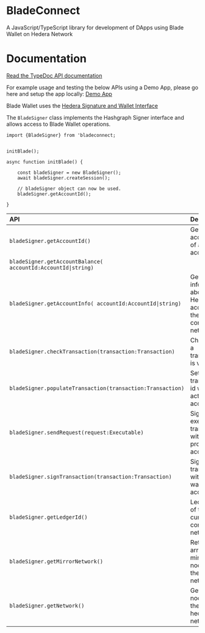 # BladeConnect

A JavaScript/TypeScript library for development of DApps using Blade Wallet on Hedera Network

# Documentation

[Read the TypeDoc API documentation](https://blade-labs.github.io/bladeconnect/)

For example usage and testing the below APIs using a Demo App, please go here and setup the app locally: [Demo App](https://github.com/Blade-Labs/wallet-demo)


Blade Wallet uses the [Hedera Signature and Wallet Interface](https://hips.hedera.com/hip/hip-338)

The `BladeSigner` class implements the Hashgraph Signer interface and allows access to Blade Wallet operations.

```
import {BladeSigner} from 'bladeconnect;


initBlade();

async function initBlade() {

    const bladeSigner = new BladeSigner();
    await bladeSigner.createSession();

    // bladeSigner object can now be used.
    bladeSigner.getAccountId();

}

```

| API                                                           | Description                                                      |
| :------------------------------------------------------------ | :--------------------------------------------------------------- |
| `bladeSigner.getAccountId()`                                  | Get accountId of active account.                                 |
| `bladeSigner.getAccountBalance( accountId:AccountId\|string)` |                                                                  |
| `bladeSigner.getAccountInfo( accountId:AccountId\|string)`    | Get information about a Hedera account on the connected network. |
| `bladeSigner.checkTransaction(transaction:Transaction)`       | Check that a transaction is valid.                               |
| `bladeSigner.populateTransaction(transaction:Transaction)`    | Set transaction id with active account.                          |
| `bladeSigner.sendRequest(request:Executable)`                 | Sign and execute a transaction with provider account.            |
| `bladeSigner.signTransaction(transaction:Transaction)`        | Sign a transaction with active wallet account.                   |
| `bladeSigner.getLedgerId()`                                   | Ledger Id of the currently connected network.                    |
| `bladeSigner.getMirrorNetwork()`                              | Return array of mirror nodes for the current network.            |
| `bladeSigner.getNetwork()`                                    | Get map of nodes for the current hedera network.                 |
